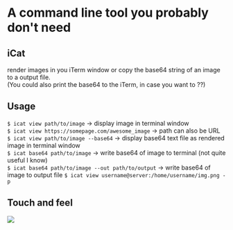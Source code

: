 # A command line tool you probably don't need

## iCat
render images in you iTerm window or copy the base64 string of an image to a output file.
<br>(You could also print the base64 to the iTerm, in case you want to ??)

## Usage
`$ icat view path/to/image` -> display image in terminal window<br>
`$ icat view https://somepage.com/awesome_image` -> path can also be URL<br>
`$ icat view path/to/image --base64` -> display base64 text file as rendered image in terminal window<br>
`$ icat base64 path/to/image` -> write base64 of image to terminal (not quite useful I know)<br>
`$ icat base64 path/to/image --out path/to/output` -> write base64 of image to output file
`$ icat view username@server:/home/username/img.png -p`

## Touch and feel
![](git_resources/icat-demo.gif)
